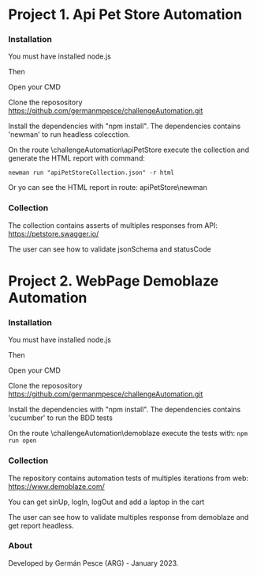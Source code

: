 # Project 1. Api Pet Store Automation


### Installation

You must have installed node.js

Then

Open your CMD

Clone the reposository https://github.com/germanmpesce/challengeAutomation.git

Install the dependencies with "npm install". The dependencies contains 'newman' to run headless colecction.

On the route \challengeAutomation\apiPetStore execute the collection and generate the HTML report with command:

 `newman run "apiPetStoreCollection.json" -r html`
 
 Or yo can see the HTML report in route: apiPetStore\newman

### Collection

The collection contains asserts of multiples responses from API: https://petstore.swagger.io/

The user can see how to validate jsonSchema and statusCode 




# Project 2. WebPage Demoblaze Automation


### Installation

You must have installed node.js

Then

Open your CMD

Clone the reposository https://github.com/germanmpesce/challengeAutomation.git

Install the dependencies with "npm install". The dependencies contains 'cucumber' to run the BDD tests

On the route \challengeAutomation\demoblaze execute the tests with:
`npm run open`


### Collection

The repository contains automation tests of multiples iterations from web: https://www.demoblaze.com/

You can get sinUp, logIn, logOut and add a laptop in the cart

The user can see how to validate multiples response from demoblaze and get report headless.

### About

Developed by Germán Pesce (ARG) - January 2023.
